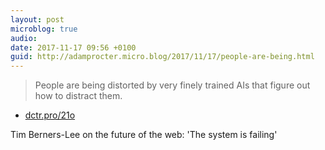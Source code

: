 ```yaml
---
layout: post
microblog: true
audio: 
date: 2017-11-17 09:56 +0100
guid: http://adamprocter.micro.blog/2017/11/17/people-are-being.html
---
```

> People are being distorted by very finely trained AIs that figure out how to distract them. 

- [dctr.pro/21o](http://dctr.pro/21o)

Tim Berners-Lee on the future of the web: 'The system is failing'

